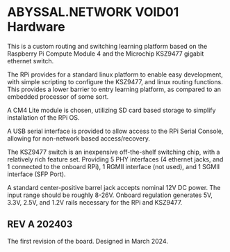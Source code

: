 # ABYSSAL.NETWORK VOID01 Hardware
This is a custom routing and switching learning platform based on the Raspberry Pi Compute Module 4 and the Microchip KSZ9477 gigabit ethernet switch.

The RPi provides for a standard linux platform to enable easy development, with simple scripting to configure the KSZ9477, and linux routing functions. This provides a lower barrier to entry learning platform, as compared to an embedded processor of some sort.

A CM4 Lite module is chosen, utilizing SD card based storage to simplify installation of the RPi OS.

A USB serial interface is provided to allow access to the RPi Serial Console, allowing for non-network based access/recovery.

The KSZ9477 switch is an inexpensive off-the-shelf switching chip, with a relatively rich feature set. Providing 5 PHY interfaces (4 ethernet jacks, and 1 connected to the onboard RPi), 1 RGMII interface (not used), and 1 SGMII interface (SFP Port).

A standard center-positive barrel jack accepts nominal 12V DC power. The input range should be roughly 8-26V. Onboard regulation generates 5V, 3.3V, 2.5V, and 1.2V rails necessary for the RPi and KSZ9477.

## REV A 202403
The first revision of the board. Designed in March 2024.
